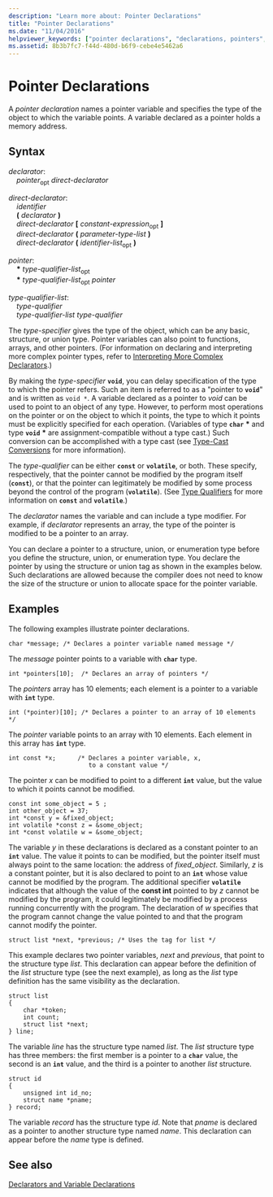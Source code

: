```yaml
---
description: "Learn more about: Pointer Declarations"
title: "Pointer Declarations"
ms.date: "11/04/2016"
helpviewer_keywords: ["pointer declarations", "declarations, pointers", "const keyword [C]", "pointers, declarations"]
ms.assetid: 8b3b7fc7-f44d-480d-b6f9-cebe4e5462a6
---
```

# Pointer Declarations

A *pointer declaration* names a pointer variable and specifies the type of the object to which the variable points. A variable declared as a pointer holds a memory address.

## Syntax

*declarator*:<br/>
&nbsp;&nbsp;&nbsp;&nbsp;*pointer*<sub>opt</sub> *direct-declarator*

*direct-declarator*:<br/>
&nbsp;&nbsp;&nbsp;&nbsp;*identifier*<br/>
&nbsp;&nbsp;&nbsp;&nbsp;**(** *declarator* **)**<br/>
&nbsp;&nbsp;&nbsp;&nbsp;*direct-declarator* **[** *constant-expression*<sub>opt</sub> **]**<br/>
&nbsp;&nbsp;&nbsp;&nbsp;*direct-declarator* **(** *parameter-type-list* **)**<br/>
&nbsp;&nbsp;&nbsp;&nbsp;*direct-declarator* **(** *identifier-list*<sub>opt</sub> **)**

*pointer*:<br/>
&nbsp;&nbsp;&nbsp;&nbsp;<strong>\*</strong> *type-qualifier-list*<sub>opt</sub><br/>
&nbsp;&nbsp;&nbsp;&nbsp;<strong>\*</strong> *type-qualifier-list*<sub>opt</sub> *pointer*

*type-qualifier-list*:<br/>
&nbsp;&nbsp;&nbsp;&nbsp;*type-qualifier*<br/>
&nbsp;&nbsp;&nbsp;&nbsp;*type-qualifier-list* *type-qualifier*

The *type-specifier* gives the type of the object, which can be any basic, structure, or union type. Pointer variables can also point to functions, arrays, and other pointers. (For information on declaring and interpreting more complex pointer types, refer to [Interpreting More Complex Declarators](../c-language/interpreting-more-complex-declarators.md).)

By making the *type-specifier* **`void`**, you can delay specification of the type to which the pointer refers. Such an item is referred to as a "pointer to **`void`**" and is written as `void *`. A variable declared as a pointer to *void* can be used to point to an object of any type. However, to perform most operations on the pointer or on the object to which it points, the type to which it points must be explicitly specified for each operation. (Variables of type **`char`** <strong>\*</strong> and type **`void`** <strong>\*</strong> are assignment-compatible without a type cast.) Such conversion can be accomplished with a type cast (see [Type-Cast Conversions](../c-language/type-cast-conversions.md) for more information).

The *type-qualifier* can be either **`const`** or **`volatile`**, or both. These specify, respectively, that the pointer cannot be modified by the program itself (**`const`**), or that the pointer can legitimately be modified by some process beyond the control of the program (**`volatile`**). (See [Type Qualifiers](../c-language/type-qualifiers.md) for more information on **`const`** and **`volatile`**.)

The *declarator* names the variable and can include a type modifier. For example, if *declarator* represents an array, the type of the pointer is modified to be a pointer to an array.

You can declare a pointer to a structure, union, or enumeration type before you define the structure, union, or enumeration type. You declare the pointer by using the structure or union tag as shown in the examples below. Such declarations are allowed because the compiler does not need to know the size of the structure or union to allocate space for the pointer variable.

## Examples

The following examples illustrate pointer declarations.

```
char *message; /* Declares a pointer variable named message */
```

The *message* pointer points to a variable with **`char`** type.

```
int *pointers[10];  /* Declares an array of pointers */
```

The *pointers* array has 10 elements; each element is a pointer to a variable with **`int`** type.

```
int (*pointer)[10]; /* Declares a pointer to an array of 10 elements */
```

The *pointer* variable points to an array with 10 elements. Each element in this array has **`int`** type.

```
int const *x;      /* Declares a pointer variable, x,
                      to a constant value */
```

The pointer *x* can be modified to point to a different **`int`** value, but the value to which it points cannot be modified.

```
const int some_object = 5 ;
int other_object = 37;
int *const y = &fixed_object;
int volatile *const z = &some_object;
int *const volatile w = &some_object;
```

The variable *y* in these declarations is declared as a constant pointer to an **`int`** value. The value it points to can be modified, but the pointer itself must always point to the same location: the address of *fixed_object*. Similarly, *z* is a constant pointer, but it is also declared to point to an **`int`** whose value cannot be modified by the program. The additional specifier **`volatile`** indicates that although the value of the **const int** pointed to by *z* cannot be modified by the program, it could legitimately be modified by a process running concurrently with the program. The declaration of *w* specifies that the program cannot change the value pointed to and that the program cannot modify the pointer.

```
struct list *next, *previous; /* Uses the tag for list */
```

This example declares two pointer variables, *next* and *previous*, that point to the structure type *list*. This declaration can appear before the definition of the *list* structure type (see the next example), as long as the *list* type definition has the same visibility as the declaration.

```
struct list
{
    char *token;
    int count;
    struct list *next;
} line;
```

The variable *line* has the structure type named *list*. The *list* structure type has three members: the first member is a pointer to a **`char`** value, the second is an **`int`** value, and the third is a pointer to another *list* structure.

```
struct id
{
    unsigned int id_no;
    struct name *pname;
} record;
```

The variable *record* has the structure type *id*. Note that *pname* is declared as a pointer to another structure type named *name*. This declaration can appear before the *name* type is defined.

## See also

[Declarators and Variable Declarations](../c-language/declarators-and-variable-declarations.md)
